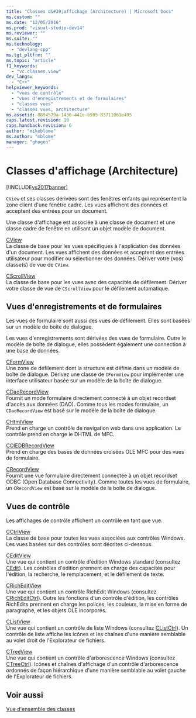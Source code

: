 ```yaml
---
title: "Classes d&#39;affichage (Architecture) | Microsoft Docs"
ms.custom: ""
ms.date: "12/05/2016"
ms.prod: "visual-studio-dev14"
ms.reviewer: ""
ms.suite: ""
ms.technology: 
  - "devlang-cpp"
ms.tgt_pltfrm: ""
ms.topic: "article"
f1_keywords: 
  - "vc.classes.view"
dev_langs: 
  - "C++"
helpviewer_keywords: 
  - "vues de contrôle"
  - "vues d'enregistrements et de formulaires"
  - "classes vues"
  - "classes vues, architecture"
ms.assetid: 8894579a-1436-441e-b985-83711061e495
caps.latest.revision: 10
caps.handback.revision: 6
author: "mikeblome"
ms.author: "mblome"
manager: "ghogen"
---
```

# Classes d&#39;affichage (Architecture)
[!INCLUDE[vs2017banner](../assembler/inline/includes/vs2017banner.md)]

`CView` et ses classes dérivées sont des fenêtres enfants qui représentent la zone client d'une fenêtre cadre.  Les vues affichent des données et acceptent des entrées pour un document.  
  
 Une classe d'affichage est associée à une classe de document et une classe cadre de fenêtre en utilisant un objet modèle de document.  
  
 [CView](../mfc/reference/cview-class.md)  
 La classe de base pour les vues spécifiques à l'application des données d'un document.  Les vues affichent des données et acceptent des entrées utilisateur pour modifier ou sélectionner des données.  Dériver votre \(vos\) classe\(s\) de vue de `CView`.  
  
 [CScrollView](../mfc/reference/cscrollview-class.md)  
 La classe de base pour les vues avec des capacités de défilement.  Dériver votre classe de vue de `CScrollView` pour le défilement automatique.  
  
## Vues d'enregistrements et de formulaires  
 Les vues de formulaire sont aussi des vues de défilement.  Elles sont basées sur un modèle de boîte de dialogue.  
  
 Les vues d'enregistrements sont dérivées des vues de formulaire.  Outre le modèle de boîte de dialogue, elles possèdent également une connection à une base de données.  
  
 [CFormView](../mfc/reference/cformview-class.md)  
 Une zone de défilement dont la structure est définie dans un modèle de boîte de dialogue.  Dérivez une classe de `CFormView` pour implémenter une interface utilisateur basée sur un modèle de la boîte de dialogue.  
  
 [CDaoRecordView](../mfc/reference/cdaorecordview-class.md)  
 Fournit un mode formulaire directement connecté à un objet recordset d'accès aux données \(DAO\).  Comme tous les modes formulaire, un `CDaoRecordView` est basé sur le modèle de la boîte de dialogue.  
  
 [CHtmlView](../mfc/reference/chtmlview-class.md)  
 Prend en charge un contrôle de navigation web dans une application.  Le contrôle prend en charge le DHTML de MFC.  
  
 [COlEDBRecordView](../mfc/reference/coledbrecordview-class.md)  
 Prend en charge des bases de données croisées OLE MFC pour des vues de formulaire.  
  
 [CRecordView](../mfc/reference/crecordview-class.md)  
 Fournit une vue formulaire directement connectée à un objet recordset ODBC \(Open Database Connectivity\).  Comme toutes les vues de formulaire, un `CRecordView` est basé sur le modèle de la boîte de dialogue.  
  
## Vues de contrôle  
 Les affichages de contrôle affichent un contrôle en tant que vue.  
  
 [CCtrlView](../mfc/reference/cctrlview-class.md)  
 La classe de base pour toutes les vues associées aux contrôles Windows.  Les vues basées sur des contrôles sont décrites ci\-dessous.  
  
 [CEditView](../mfc/reference/ceditview-class.md)  
 Une vue qui contient un contrôle d'édition Windows standard \(consultez [CEdit](../mfc/reference/cedit-class.md)\).  Les contrôles d'édition prennent en charge des capacités pour l'édition, la recherche, le remplacement, et le défilement de texte.  
  
 [CRichEditView](../mfc/reference/cricheditview-class.md)  
 Une vue qui contient un contrôle RichEdit Windows \(consultez [CRichEditCtrl](../mfc/reference/cricheditctrl-class.md)\).  Outre les fonctions d'un contrôle d'édition, les contrôles RichEdits prennent en charge les polices, les couleurs, la mise en forme de paragraphe, et les objets OLE incorporés.  
  
 [CListView](../mfc/reference/clistview-class.md)  
 Une vue qui contient un contrôle de liste Windows \(consultez [CListCtrl](../mfc/reference/clistctrl-class.md)\).  Un contrôle de liste affiche les icônes et les chaînes d'une manière semblable au volet droit de l'Explorateur de fichiers.  
  
 [CTreeView](../mfc/reference/ctreeview-class.md)  
 Une vue qui contient un contrôle d'arborescence Windows \(consultez [CTreeCtrl](../mfc/reference/ctreectrl-class.md)\).  Icônes et chaînes d'affichage d'un contrôle d'arborescence ordonnés de façon hiérarchique d'une manière semblable au volet gauche de l'Explorateur de fichiers.  
  
## Voir aussi  
 [Vue d'ensemble des classes](../mfc/class-library-overview.md)